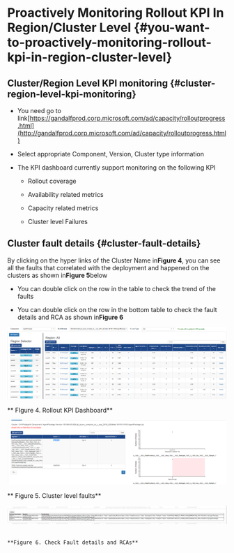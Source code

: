 # Proactively Monitoring Rollout KPI In Region/Cluster Level {#you-want-to-proactively-monitoring-rollout-kpi-in-region-cluster-level}

## Cluster/Region Level KPI monitoring {#cluster-region-level-kpi-monitoring}

* You need go to link[https://gandalfprod.corp.microsoft.com/ad/capacity/rolloutprogress.html](http://gandalfprod.corp.microsoft.com/ad/capacity/rolloutprogress.html)​

* Select appropriate Component, Version, Cluster type information

* The KPI dashboard currently support monitoring on the following KPI

  * Rollout coverage

  * Availability related metrics

  * Capacity related metrics

  * Cluster level Failures

## Cluster fault details {#cluster-fault-details}

By clicking on the hyper links of the Cluster Name in**Figure 4**, you can see all the faults that correlated with the deployment and happened on the clusters as shown in**Figure 5**below

* You can double click on the row in the table to check the trend of the faults

* You can double click on the row in the bottom table to check the fault details and RCA as shown in**Figure 6**

![](/assets/ClusterLevelRollout.PNG)

**                                                                                         FIgure 4. Rollout KPI Dashboard**

![](/assets/ClusterFaultDetails.PNG)

**                                                                                         Figure 5. Cluster level faults**

![](/assets/FaultDetails.PNG)

```
                                                                             **Figure 6. Check Fault details and RCAs**
```



